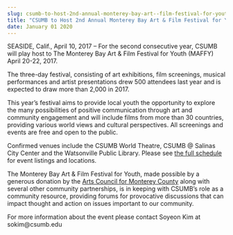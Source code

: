 ```yaml
---
slug: csumb-to-host-2nd-annual-monterey-bay-art--film-festival-for-youth-expects-2000-attendees
title: "CSUMB to Host 2nd Annual Monterey Bay Art & Film Festival for Youth: Expects 2,000 Attendees"
date: January 01 2020
---
```


<p>SEASIDE, Calif., April 10, 2017 – For the second consecutive year, CSUMB will play host to The Monterey Bay Art & Film Festival for Youth (MAFFY) April 20-22, 2017. </p><p>The three&#45;day festival, consisting of art exhibitions, film screenings, musical performances and artist presentations drew 500 attendees last year and is expected to draw more than 2,000 in 2017.
</p><p>This year’s festival aims to provide local youth the opportunity to explore the many possibilities of positive communication through art and community engagement and will include films from more than 30 countries, providing various world views and cultural perspectives. All screenings and events are free and open to the public.
</p><p>Confirmed venues include the CSUMB World Theatre, CSUMB @ Salinas City Center and the Watsonville Public Library. Please see <a href="https://www.maffy.org/schedule">the full schedule</a> for event listings and locations.
</p><p>The Monterey Bay Art &amp; Film Festival for Youth, made possible by a generous donation by the <a href="http://arts4mc.org">Arts Council for Monterey County</a> along with several other community partnerships, is in keeping with CSUMB’s role as a community resource, providing forums for provocative discussions that can impact thought and action on issues important to our community.
</p><p>For more information about the event please contact Soyeon Kim at sokim@csumb.edu
</p>
